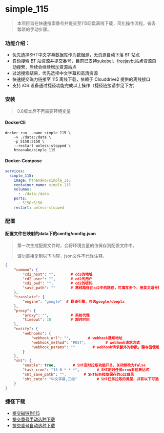 # simple_115

> 本项目旨在快速搜索番号并提交至115网盘离线下载，简化操作流程，省去繁琐的手动步骤。

### 功能介绍：
- 优先选择SHT中文字幕数据库作为数据源，无资源自动下落 BT 站点
- 自动搜索 BT 站资源并提交番号，目前已支持[sukebei](https://sukebei.nyaa.si/)、[freejavbt](https://freejavbt.com)站点资源自动搜索，后续会继续增加资源站点
- 过滤搜索结果，优先选择中文字幕和高清资源
- 快速提交磁力链接至 115 离线下载，依赖于 Clouddrive2 提供的离线接口
- 支持 iOS 设备通过捷径功能完成以上操作（捷径链接请参见下方）


### 安装
> 0.8版本后不再需要环境变量
#### DockerCli
```shell
docker run --name simple_115 \
    -v ./data:/data \
    -p 5150:5150 \
    --restart unless-stopped \
    htnanako/simple_115
```

#### Docker-Compose
```yaml
services:
  simple_115:
    image: htnanako/simple_115
    container_name: simple_115
    volumes:
      - ./data:/data
    ports:
      - 5150:5150
    restart: unless-stopped
```

### 配置
#### 配置文件在映射的data下的config/config.json
> 第一次生成配置文件时，会将环境变量的值保存到配置文件中。
> 
> 请勿直接复制以下内容，json文件不允许注释。
```json
{
    "common": {
        "cd2_host": "",       # cd2的地址
        "cd2_user": "",       # cd2的用户
        "cd2_pwd": "",        # cd2的密码
        "save_path": ""       # 离线路径在cd2中的路径，可填写多个，用英文逗号隔开
    },
    "translate": {
        "engine": "google"  # 翻译引擎，可选google/deeplx
    },
    "proxy": {
        "proxy": "",          # 系统代理
        "timeout": 30         # 超时时间
    },
    "notify": {
        "webhooks": {
            "webhook_url": "",        # webhook通知地址
            "webhook_method": "POST",         # webhook请求方式
            "webhook_params": ""        # webhook请求额外的参数，键与值使用冒号(:)隔开，多组参数间使用英文逗号(,)隔开
        }
    },
    "sht": {
        "enable": true,        # SHT定时拉取功能开关，关闭修改为false
        "task_cron": "13 0 * * *",        # SHT定时任务cron五位表达式
        "sht_save_path": "",        # SHT任务拉取保存的cd2目录
        "sht_cate": "中文字幕,三级"         # SHT任务拉取的类型，共有以下可选，使用英文逗号(,)隔开。国产,动漫,三级,中文字幕,无码,亚洲有码,欧美无码,VR视频,亚洲无码,4K。
    }
}
```

### 捷径下载
- [提交磁链到115](https://www.icloud.com/shortcuts/7ef65b68d71648478b635554ed842e5b)
- [提交番号手动选种下载](https://www.icloud.com/shortcuts/b936ec2145714b9b987de319b9eb407f)
- [提交番号自动选种下载](https://www.icloud.com/shortcuts/4b426b2d9ff846bdb34ba5b161045e01)
